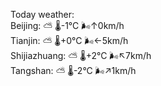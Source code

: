 Today weather:  
Beijing: ⛅️  🌡️-1°C 🌬️↑0km/h  
Tianjin: ⛅️  🌡️+0°C 🌬️←5km/h  
Shijiazhuang: ⛅️  🌡️+2°C 🌬️↖7km/h  
Tangshan: ⛅️  🌡️-2°C 🌬️↗1km/h  
